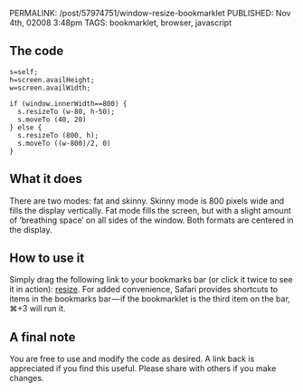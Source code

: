 PERMALINK: /post/57974751/window-resize-bookmarklet
PUBLISHED: Nov 4th, 02008 3:48pm
TAGS: bookmarklet, browser, javascript

## The code

    s=self;
    h=screen.availHeight;
    w=screen.availWidth;

    if (window.innerWidth==800) {
      s.resizeTo (w-80, h-50);
      s.moveTo (40, 20)
    } else {
      s.resizeTo (800, h);
      s.moveTo ((w-800)/2, 0)
    }

## What it does

There are two modes: fat and skinny. Skinny mode is 800 pixels wide and fills
the display vertically. Fat mode fills the screen, but with a slight amount of
‘breathing space’ on all sides of the window. Both formats are centered in the
display.

## How to use it

Simply drag the following link to your bookmarks bar (or click it twice to see
it in action):
<a href="javascript:s=self;h=screen.availHeight;w=screen.availWidth;if(window.innerWidth==800){s.resizeTo(w-80,h-50);s.moveTo(40,20)}else{s.resizeTo(800,h);s.moveTo((w-800)/2,0)}">resize</a>.
For added convenience, Safari provides shortcuts to items in the bookmarks
bar — if the bookmarklet is the third item on the bar, ⌘+3 will run it.

## A final note

You are free to use and modify the code as desired. A link back is appreciated
if you find this useful. Please share with others if you make changes.
